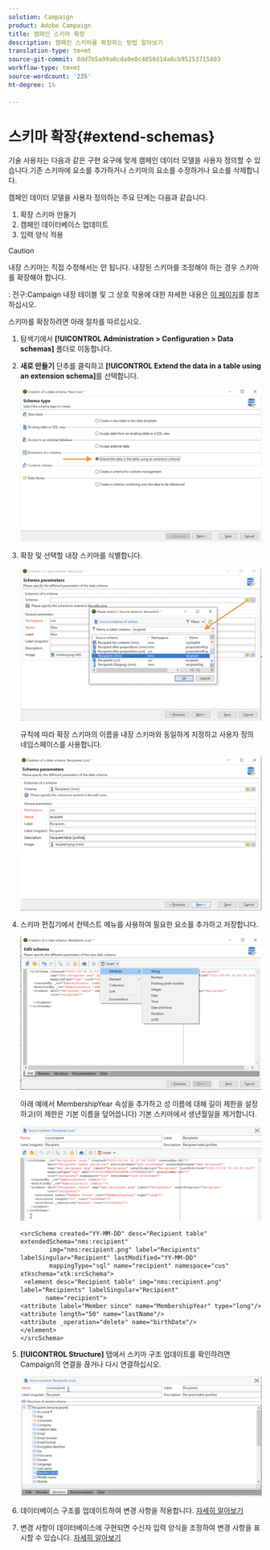 ```yaml
---
solution: Campaign
product: Adobe Campaign
title: 캠페인 스키마 확장
description: 캠페인 스키마를 확장하는 방법 알아보기
translation-type: tm+mt
source-git-commit: 8dd7b5a99a0cda0e0c4850d14a6cb95253715803
workflow-type: tm+mt
source-wordcount: '235'
ht-degree: 1%

---
```


# 스키마 확장{#extend-schemas}

기술 사용자는 다음과 같은 구현 요구에 맞게 캠페인 데이터 모델을 사용자 정의할 수 있습니다.기존 스키마에 요소를 추가하거나 스키마의 요소를 수정하거나 요소를 삭제합니다.

캠페인 데이터 모델을 사용자 정의하는 주요 단계는 다음과 같습니다.

1. 확장 스키마 만들기
1. 캠페인 데이터베이스 업데이트
1. 입력 양식 적용

>[!CAUTION]
>내장 스키마는 직접 수정해서는 안 됩니다. 내장된 스키마를 조정해야 하는 경우 스키마를 확장해야 합니다.

: 전구:Campaign 내장 테이블 및 그 상호 작용에 대한 자세한 내용은 [이 페이지](datamodel.md)를 참조하십시오.

스키마를 확장하려면 아래 절차를 따르십시오.

1. 탐색기에서 **[!UICONTROL Administration > Configuration > Data schemas]** 폴더로 이동합니다.
1. **새로 만들기** 단추를 클릭하고 **[!UICONTROL Extend the data in a table using an extension schema]**&#x200B;를 선택합니다.

   ![](assets/extend-schema-option.png)

1. 확장 및 선택할 내장 스키마를 식별합니다.

   ![](assets/extend-schema-select.png)

   규칙에 따라 확장 스키마의 이름을 내장 스키마와 동일하게 지정하고 사용자 정의 네임스페이스를 사용합니다.

   ![](assets/extend-schema-validate.png)

1. 스키마 편집기에서 컨텍스트 메뉴를 사용하여 필요한 요소를 추가하고 저장합니다.

   ![](assets/extend-schema-edit.png)

   아래 예에서 MembershipYear 속성을 추가하고 성 이름에 대해 길이 제한을 설정하고(이 제한은 기본 이름을 덮어씁니다) 기본 스키마에서 생년월일을 제거합니다.

   ![](assets/extend-schema-sample.png)

   ```
   <srcSchema created="YY-MM-DD" desc="Recipient table" extendedSchema="nms:recipient"
           img="nms:recipient.png" label="Recipients" labelSingular="Recipient" lastModified="YY-MM-DD"
           mappingType="sql" name="recipient" namespace="cus" xtkschema="xtk:srcSchema">
    <element desc="Recipient table" img="nms:recipient.png" label="Recipients" labelSingular="Recipient"
          name="recipient">
   <attribute label="Member since" name="MembershipYear" type="long"/>
   <attribute length="50" name="lastName"/>
   <attribute _operation="delete" name="birthDate"/>
   </element>
   </srcSchema>
   ```
1. **[!UICONTROL Structure]** 탭에서 스키마 구조 업데이트를 확인하려면 Campaign의 연결을 끊거나 다시 연결하십시오.

   ![](assets/extend-schema-structure.png)

1. 데이터베이스 구조를 업데이트하여 변경 사항을 적용합니다. [자세히 알아보기](update-database-structure.md)

1. 변경 사항이 데이터베이스에 구현되면 수신자 입력 양식을 조정하여 변경 사항을 표시할 수 있습니다. [자세히 알아보기](forms.md)
